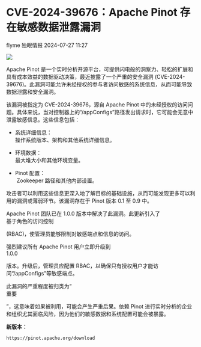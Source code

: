 #  CVE-2024-39676：Apache Pinot 存在敏感数据泄露漏洞   
flyme  独眼情报   2024-07-27 11:27  
  
![](https://mmbiz.qpic.cn/sz_mmbiz_jpg/KgxDGkACWnSBmsPBzS3bib80szEOZAO6EDnxHc0JlzlyibXx89oH7JgHUftiaRwPsmXW1B1kev8yXzfmu2k6iaGaGw/640?wx_fmt=other&from=appmsg "")  
  
Apache Pinot 是一个实时分析开源平台，可提供闪电般的洞察力、轻松的扩展和具有成本效益的数据驱动决策，最近披露了一个严重的安全漏洞 (CVE-2024-39676)。此漏洞可能允许未经授权的参与者访问敏感的系统信息，从而可能导致数据泄露和安全漏洞。  
  
该漏洞被指定为 CVE-2024-39676，源自 Apache Pinot 中的未经授权的访问问题。具体来说，当对控制器上的“/appConfigs”路径发出请求时，它可能会无意中泄露敏感信息。这些信息包括：  
- 系统详细信息：  
操作系统版本、架构和其他系统详细信息。  
  
- 环境数据：  
最大堆大小和其他环境变量。  
  
- Pinot 配置：  
 Zookeeper 路径和其他内部设置。  
  
攻击者可以利用这些信息更深入地了解目标的基础设施，从而可能发现更多可以利用的漏洞或薄弱环节。该漏洞存在于 Pinot 版本 0.1 至 0.9 中。  
  
Apache Pinot 团队已在 1.0.0 版本中解决了此漏洞。此更新引入了  
基于角色的访问控制  
  
(RBAC)，使管理员能够限制对敏感端点和信息的访问。  
  
  
强烈建议所有 Apache Pinot 用户立即升级到  
1.0.0  
  
版本。升级后，管理员应配置 RBAC，以确保只有授权用户才能访问“/appConfigs”等敏感端点。  
  
此漏洞的严重程度被归类为“  
重要  
  
”，这意味着如果被利用，可能会产生严重后果。依赖 Pinot 进行实时分析的企业和组织尤其面临风险，因为他们的敏感数据和系统配置可能会被暴露。  
  
**新版本：**  
```
https://pinot.apache.org/download
```  
  
